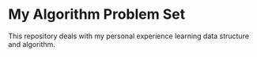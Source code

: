# My Algorithm Problem Set
This repository deals with my personal experience learning data structure and algorithm. 
